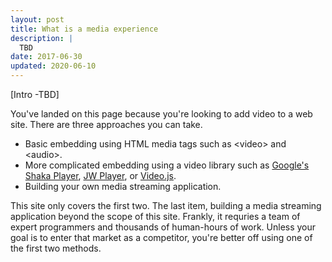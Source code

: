 ```yaml
---
layout: post
title: What is a media experience
description: |
  TBD
date: 2017-06-30
updated: 2020-06-10
---
```


[Intro -TBD]

You've landed on this page because you're looking to add video to a web site.
There are three approaches you can take.

* Basic embedding using HTML media tags such as &lt;video> and &lt;audio>.
* More complicated embedding using a video library such as [Google's Shaka
  Player](https://github.com/google/shaka-player), [JW
  Player](https://developer.jwplayer.com/), or [Video.js](http://videojs.com/).
* Building your own media streaming application.

This site only covers the first two. The last item, building a media streaming
application beyond the scope of this site. Frankly, it requries a team of expert
programmers and thousands of human-hours of work. Unless your goal is to enter
that market as a competitor, you're better off using one of the first two
methods.

